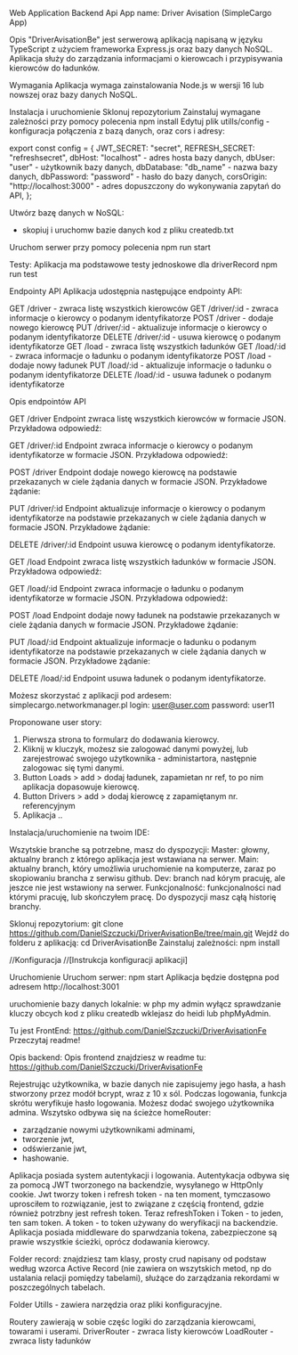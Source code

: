 Web Application
Backend Api
App name: Driver Avisation (SimpleCargo App)

Opis
"DriverAvisationBe" jest serwerową aplikacją napisaną w języku TypeScript z użyciem frameworka Express.js oraz bazy danych NoSQL. Aplikacja służy do zarządzania informacjami o kierowcach i przypisywania kierowców do ładunków.

Wymagania
Aplikacja wymaga zainstalowania Node.js w wersji 16 lub nowszej oraz bazy danych NoSQL.

Instalacja i uruchomienie
Sklonuj repozytorium
Zainstaluj wymagane zależności przy pomocy polecenia npm install
Edytuj plik utills/config - konfiguracja połączenia z bazą danych, oraz cors i adresy:

export const config = {
JWT_SECRET: "secret",
REFRESH_SECRET: "refreshsecret",
dbHost: "localhost" - adres hosta bazy danych,
dbUser: "user" - użytkownik bazy danych,
dbDatabase: "db_name" - nazwa bazy danych,
dbPassword: "password" - hasło do bazy danych,
corsOrigin: "http://localhost:3000" - adres dopuszczony do wykonywania zapytań do API,
};

Utwórz bazę danych w NoSQL:

- skopiuj i uruchomw bazie danych kod z pliku createdb.txt

Uruchom serwer przy pomocy polecenia npm run start

Testy:
Aplikacja ma podstawowe testy jednoskowe dla driverRecord
npm run test

Endpointy API
Aplikacja udostępnia następujące endpointy API:

GET /driver - zwraca listę wszystkich kierowców
GET /driver/:id - zwraca informacje o kierowcy o podanym identyfikatorze
POST /driver - dodaje nowego kierowcę
PUT /driver/:id - aktualizuje informacje o kierowcy o podanym identyfikatorze
DELETE /driver/:id - usuwa kierowcę o podanym identyfikatorze
GET /load - zwraca listę wszystkich ładunków
GET /load/:id - zwraca informacje o ładunku o podanym identyfikatorze
POST /load - dodaje nowy ładunek
PUT /load/:id - aktualizuje informacje o ładunku o podanym identyfikatorze
DELETE /load/:id - usuwa ładunek o podanym identyfikatorze

Opis endpointów API

GET /driver
Endpoint zwraca listę wszystkich kierowców w formacie JSON. Przykładowa odpowiedź:

GET /driver/:id
Endpoint zwraca informacje o kierowcy o podanym identyfikatorze w formacie JSON. Przykładowa odpowiedź:

POST /driver
Endpoint dodaje nowego kierowcę na podstawie przekazanych w ciele żądania danych w formacie JSON. Przykładowe żądanie:

PUT /driver/:id
Endpoint aktualizuje informacje o kierowcy o podanym identyfikatorze na podstawie przekazanych w ciele żądania danych w formacie JSON. Przykładowe żądanie:

DELETE /driver/:id
Endpoint usuwa kierowcę o podanym identyfikatorze.

GET /load
Endpoint zwraca listę wszystkich ładunków w formacie JSON. Przykładowa odpowiedź:

GET /load/:id
Endpoint zwraca informacje o ładunku o podanym identyfikatorze w formacie JSON. Przykładowa odpowiedź:

POST /load
Endpoint dodaje nowy ładunek na podstawie przekazanych w ciele żądania danych w formacie JSON. Przykładowe żądanie:

PUT /load/:id
Endpoint aktualizuje informacje o ładunku o podanym identyfikatorze na podstawie przekazanych w ciele żądania danych w formacie JSON. Przykładowe żądanie:

DELETE /load/:id
Endpoint usuwa ładunek o podanym identyfikatorze.

Możesz skorzystać z aplikacji pod ardesem: simplecargo.networkmanager.pl
login: user@user.com
password: user11

Proponowane user story:

1. Pierwsza strona to formularz do dodawania kierowcy.
2. Kliknij w kluczyk, możesz sie zalogować danymi powyżej, lub zarejestrować swojego użytkownika - administartora, następnie zalogowac się tymi danymi.
3. Button Loads > add > dodaj ładunek, zapamietan nr ref, to po nim aplikacja dopasowuje kierowcę.
4. Button Drivers > add > dodaj kierowcę z zapamiętanym nr. referencyjnym
5. Aplikacja ..

Instalacja/uruchomienie na twoim IDE:

Wszytskie branche są potrzebne, masz do dyspozycji:
Master: głowny, aktualny branch z którego aplikacja jest wstawiana na serwer.
Main: aktualny branch, który umożliwia uruchomienie na komputerze, zaraz po skopiowaniu brancha z serwisu github.
Dev: branch nad kórym pracuję, ale jeszce nie jest wstawiony na serwer.
Funkcjonalność: funkcjonalności nad którymi pracuję, lub skończyłem pracę.
Do dyspozycji masz cąłą historię branchy.

Sklonuj repozytorium: git clone https://github.com/DanielSzczucki/DriverAvisationBe/tree/main.git
Wejdź do folderu z aplikacją: cd DriverAvisationBe
Zainstaluj zależności: npm install

//Konfiguracja
//[Instrukcja konfiguracji aplikacji]

Uruchomienie
Uruchom serwer: npm start
Aplikacja będzie dostępna pod adresem http://localhost:3001

uruchomienie bazy danych lokalnie:
w php my admin wyłącz sprawdzanie kluczy obcych
kod z pliku createdb wklejasz do heidi lub phpMyAdmin.

Tu jest FrontEnd: https://github.com/DanielSzczucki/DriverAvisationFe
Przeczytaj readme!

Opis backend:
Opis frontend znajdziesz w readme tu: https://github.com/DanielSzczucki/DriverAvisationFe

Rejestrując użytkownika, w bazie danych nie zapisujemy jego hasła, a hash stworzony przez modół bcrypt, wraz z 10 x sól.
Podczas logowania, funkcja skrótu weryfikuje hasło logowania.
Możesz dodać swojego użytkownika admina.
Wszytsko odbywa się na ścieżce homeRouter:

- zarządzanie nowymi użytkownikami adminami,
- tworzenie jwt,
- odświerzanie jwt,
- hashowanie.

Aplikacja posiada system autentykacji i logowania.
Autentykacja odbywa się za pomocą JWT tworzonego na backendzie, wysyłanego w HttpOnly cookie.
Jwt tworzy token i refresh token - na ten moment, tymczasowo uprosciłem to rozwiązanie, jest to związane z częścią frontend, gdzie również potrzbny jest refresh token.
Teraz refreshToken i Token - to jeden, ten sam token.
A token - to token używany do weryfikacji na backendzie.
Aplikacja posiada middleware do sparwdzania tokena, zabezpieczone są prawie wszystkie ścieżki, oprócz dodawania kierowcy.

Folder record: znajdziesz tam klasy, prosty crud napisany od podstaw według wzorca Active Record (nie zawiera on wszytskich metod, np do ustalania relacji pomiędzy tabelami), służące do zarządzania rekordami w poszczególnych tabelach.

Folder Utills - zawiera narzędzia oraz pliki konfiguracyjne.

Routery zawierają w sobie częśc logiki do zarządzania kierowcami, towarami i userami.
DriverRouter - zwraca listy kierowców
LoadRouter - zwraca listy ładunków

